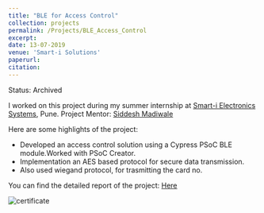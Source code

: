 ```yaml
---
title: "BLE for Access Control"
collection: projects
permalink: /Projects/BLE_Access_Control
excerpt: 
date: 13-07-2019
venue: 'Smart-i Solutions'
paperurl: 
citation: 
---
```


Status: Archived


I worked on this project during my summer internship at [Smart-i Electronics Systems](http://www.smartisystems.com/), Pune. Project Mentor: [Siddesh Madiwale](https://www.linkedin.com/in/siddesh-madiwale-67620315/)


Here are some highlights of the project:
- Developed an access control solution using a Cypress PSoC BLE module.Worked with PSoC Creator. 
- Implementation an AES based protocol for secure data transmission. 
- Also used wiegand protocol, for trasmitting the card no.


You can find the detailed report of the project: [Here](https://drive.google.com/file/d/1JT9YcFCSw3aVZY0XAQkdkNZCTKH3wWmJ/view?usp=sharing) 



![](https://raw.githubusercontent.com/hardesh/hardesh.github.io/master/_projects/images/smart-i.png "certificate")